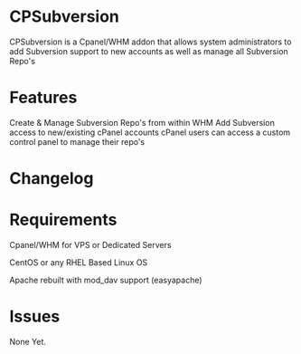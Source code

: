 CPSubversion
==========
CPSubversion is a Cpanel/WHM addon that allows system administrators to add Subversion support to new accounts as well as manage all Subversion Repo's

Features
==========
Create & Manage Subversion Repo's from within WHM
Add Subversion access to new/existing cPanel accounts
cPanel users can access a custom control panel to manage their repo's


Changelog
==========


Requirements
==========
Cpanel/WHM for VPS or Dedicated Servers

CentOS or any RHEL Based Linux OS

Apache rebuilt with mod_dav support (easyapache)

Issues
==========
None Yet.